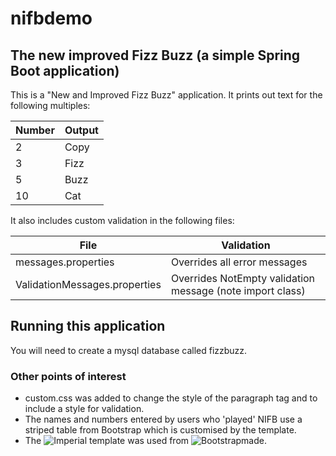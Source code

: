 # nifbdemo
## The new improved Fizz Buzz (a simple Spring Boot application) 

This is a "New and Improved Fizz Buzz" application. It prints out text for the following multiples: 

| Number        | Output| 
| ------------- |-------| 
| 2             | Copy  |
| 3             | Fizz  |
| 5             | Buzz  |
| 10            | Cat   |

It also includes custom validation in the following files: 

|File                          | Validation                                                |
|------------------------------|-----------------------------------------------------------|
|messages.properties           | Overrides all error messages                              |
|ValidationMessages.properties | Overrides NotEmpty validation message (note import class) |

## Running this application 

You will need to create a mysql database called fizzbuzz. 

### Other points of interest
- custom.css was added to change the style of the paragraph tag and to include a style for validation. 
- The names and numbers entered by users who 'played' NIFB use a striped table from Bootstrap which is customised by the template. 
- The ![Imperial template](https://bootstrapmade.com/demo/Imperial/) was used from ![Bootstrapmade](https://bootstrapmade.com/). 
